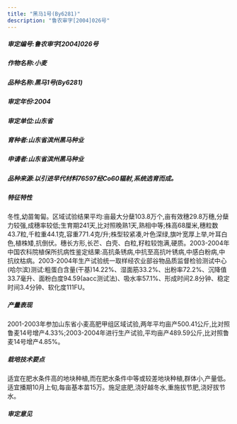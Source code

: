 ```yaml
---
title: "黑马1号(By6281)"
description: "鲁农审字[2004]026号"
---
```

##### 审定编号:鲁农审字[2004]026号

##### 作物名称:小麦

##### 品种名称:黑马1号(By6281)

##### 审定年份:2004

##### 审定单位:山东省

##### 育种者:山东省滨州黑马种业

##### 申请者:山东省滨州黑马种业

##### 品种来源:以引进早代材料76597经Co60辐射,系统选育而成。

##### 特征特性
冬性,幼苗匍匐。区域试验结果平均:亩最大分蘖103.8万个,亩有效穗29.8万穗,分蘖力较强,成穗率较低;生育期241天,比对照晚熟1天,熟相中等;株高68厘米,穗粒数43.7粒,千粒重44.1克,容重771.4克/升;株型较紧凑,叶色深绿,旗叶宽厚上举,叶耳白色,植株矮,抗倒伏。穗长方形,长芒、白壳、白粒,籽粒较饱满,硬质。2003-2004年中国农科院植保所抗病性鉴定结果:高抗条锈病,中抗至高抗叶锈病,中感白粉病,中抗纹枯病。2003-2004年生产试验统一取样经农业部谷物品质监督检验测试中心(哈尔滨)测试:粗蛋白含量(干基)14.22%、湿面筋33.2%、出粉率72.2%、沉降值33.7毫升、面粉白度94.59(aacc测试法)、吸水率57.1%、形成时间2.8分钟、稳定时间3.4分钟、软化度111FU。

##### 产量表现
2001-2003年参加山东省小麦高肥甲组区域试验,两年平均亩产500.41公斤,比对照鲁麦14号增产4.33%;2003-2004年进行生产试验,平均亩产489.59公斤,比对照鲁麦14号增产4.85%。

##### 栽培技术要点
适宜在肥水条件高的地块种植,而在肥水条件中等或较差地块种植,群体小,产量低。适宜播期10月上旬,每亩基本苗15万。施足底肥,浇好越冬水,重施拔节肥,浇好拔节水。

##### 审定意见

